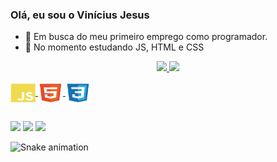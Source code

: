 ### Olá, eu sou o Vinícius Jesus

- 🔭 Em busca do meu primeiro emprego como programador.
- 🌱 No momento estudando JS, HTML e CSS

<div align="center">
  <a href="[https://github.com/viniciusjesus1](https://github.com/JesusVinicius)">
  <img height="180em" src="https://github-readme-stats.vercel.app/api?username=viniciusjesus1&show_icons=true&theme=cobalt&include_all_commits=true&count_private=true"/>
  <img height="180em" src="https://github-readme-stats.vercel.app/api/top-langs/?username=viniciusjesus1&layout=compact&langs_count=7&theme=cobalt"/>
</div>
  
 <div style="display: inline_block"><br>
  <img align="center" alt="Rafa-Js" height="30" width="40" src="https://raw.githubusercontent.com/devicons/devicon/master/icons/javascript/javascript-plain.svg">
  <img align="center" alt="Rafa-HTML" height="30" width="40" src="https://raw.githubusercontent.com/devicons/devicon/master/icons/html5/html5-original.svg">
  <img align="center" alt="Rafa-CSS" height="30" width="40" src="https://raw.githubusercontent.com/devicons/devicon/master/icons/css3/css3-original.svg">
 
</div>

  ##
  
<div>

  <a href="https://www.instagram.com/vini_sjss/" target="_blank"><img src="https://img.shields.io/badge/-Instagram-%23E4405F?style=for-the-badge&logo=instagram&logoColor=white" target="_blank"></a>
  <a href = "mailto:vini.jesus1342@gmail.com"><img src="https://img.shields.io/badge/-Gmail-%23333?style=for-the-badge&logo=gmail&logoColor=white" target="_blank"></a>
  <a href="https://www.linkedin.com/in/vin%C3%ADcius-jesus-5660a2232/" target="_blank"><img src="https://img.shields.io/badge/-LinkedIn-%230077B5?style=for-the-badge&logo=linkedin&logoColor=white" target="_blank"></a> 
  
   ![Snake animation](https://github.com/viniciusjesus1/viniciusjesus1/blob/output/github-contribution-grid-snake.svg)
  
</div>
